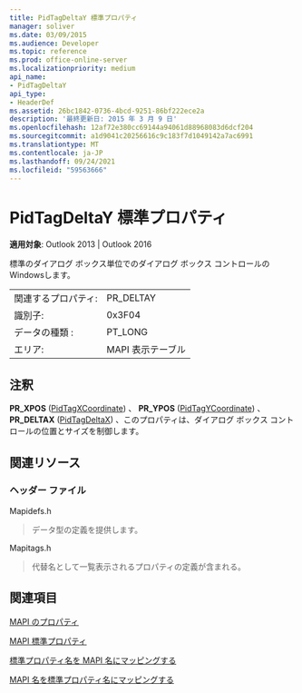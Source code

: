```yaml
---
title: PidTagDeltaY 標準プロパティ
manager: soliver
ms.date: 03/09/2015
ms.audience: Developer
ms.topic: reference
ms.prod: office-online-server
ms.localizationpriority: medium
api_name:
- PidTagDeltaY
api_type:
- HeaderDef
ms.assetid: 26bc1842-0736-4bcd-9251-86bf222ece2a
description: '最終更新日: 2015 年 3 月 9 日'
ms.openlocfilehash: 12af72e380cc69144a94061d88968083d6dcf204
ms.sourcegitcommit: a1d9041c20256616c9c183f7d1049142a7ac6991
ms.translationtype: MT
ms.contentlocale: ja-JP
ms.lasthandoff: 09/24/2021
ms.locfileid: "59563666"
---
```

# <a name="pidtagdeltay-canonical-property"></a>PidTagDeltaY 標準プロパティ

  
  
**適用対象**: Outlook 2013 | Outlook 2016 
  
標準のダイアログ ボックス単位でのダイアログ ボックス コントロールのWindowsします。 
  
|||
|:-----|:-----|
|関連するプロパティ:  <br/> |PR_DELTAY  <br/> |
|識別子:  <br/> |0x3F04  <br/> |
|データの種類 :   <br/> |PT_LONG  <br/> |
|エリア:  <br/> |MAPI 表示テーブル  <br/> |
   
## <a name="remarks"></a>注釈

**PR_XPOS** ([PidTagXCoordinate](pidtagxcoordinate-canonical-property.md)) 、 **PR_YPOS** ([PidTagYCoordinate](pidtagycoordinate-canonical-property.md)) 、 **PR_DELTAX** ([PidTagDeltaX](pidtagdeltax-canonical-property.md)) 、このプロパティは、ダイアログ ボックス コントロールの位置とサイズを制御します。 
  
## <a name="related-resources"></a>関連リソース

### <a name="header-files"></a>ヘッダー ファイル

Mapidefs.h
  
> データ型の定義を提供します。
    
Mapitags.h
  
> 代替名として一覧表示されるプロパティの定義が含まれる。
    
## <a name="see-also"></a>関連項目



[MAPI のプロパティ](mapi-properties.md)
  
[MAPI 標準プロパティ](mapi-canonical-properties.md)
  
[標準プロパティ名を MAPI 名にマッピングする](mapping-canonical-property-names-to-mapi-names.md)
  
[MAPI 名を標準プロパティ名にマッピングする](mapping-mapi-names-to-canonical-property-names.md)

